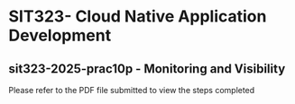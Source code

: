 # SIT323- Cloud Native Application Development

## sit323-2025-prac10p - Monitoring and Visibility

Please refer to the PDF file submitted to view the steps completed
